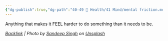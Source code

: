 ```yaml
---
{"dg-publish":true,"dg-path":"40-49 🔅 Health/41 Mind/mental friction.md","dg-permalink":"mental-friction","permalink":"/mental-friction/","noteIcon":"","created":"2023-08-20T12:25:49","updated":"2023-08-20T12:28:14.639-04:00"}
---
```



Anything that makes it FEEL harder to do something than it needs to be.





*[Backlink](https://unsplash.com/photos/3KbACriapqQ) | Photo by [Sandeep Singh](https://unsplash.com/@funjabi?utm_source=Obsidian%20Image%20Inserter%20Plugin&utm_medium=referral) on [Unsplash](https://unsplash.com/?utm_source=Obsidian%20Image%20Inserter%20Plugin&utm_medium=referral)*
